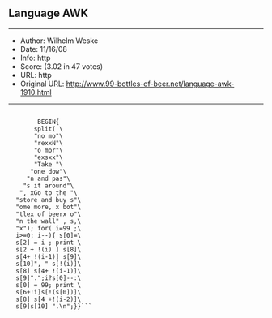 
## Language AWK ##
---
- Author: Wilhelm Weske
- Date: 11/16/08
- Info: http
- Score:  (3.02 in 47 votes)
- URL: http
- Original URL: http://www.99-bottles-of-beer.net/language-awk-1910.html
---

```#!/usr/bin/awk -f

        BEGIN{
       split( \
       "no mo"\
       "rexxN"\
       "o mor"\
       "exsxx"\
       "Take "\
      "one dow"\
     "n and pas"\
    "s it around"\
   ", xGo to the "\
  "store and buy s"\
  "ome more, x bot"\
  "tlex of beerx o"\
  "n the wall" , s,\
  "x"); for( i=99 ;\
  i>=0; i--){ s[0]=\
  s[2] = i ; print \
  s[2 + !(i) ] s[8]\
  s[4+ !(i-1)] s[9]\
  s[10]", " s[!(i)]\
  s[8] s[4+ !(i-1)]\
  s[9]".";i?s[0]--:\
  s[0] = 99; print \
  s[6+!i]s[!(s[0])]\
  s[8] s[4 +!(i-2)]\
  s[9]s[10] ".\n";}}```